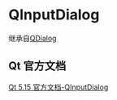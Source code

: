 # QInputDialog

继承自[QDialog](../29-QDialog/00-QDialog-对话框窗口基类.md)



## Qt 官方文档

[Qt 5.15 官方文档-QInputDialog](https://doc.qt.io/qt-5.15/qinputdialog.html)

